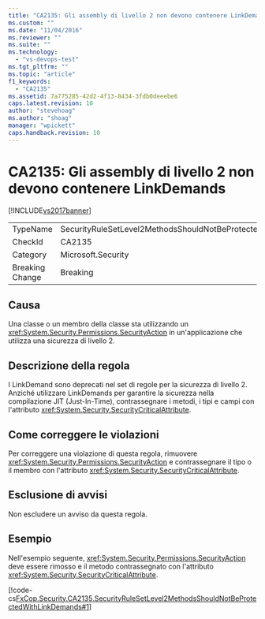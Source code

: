 ```yaml
---
title: "CA2135: Gli assembly di livello 2 non devono contenere LinkDemands | Microsoft Docs"
ms.custom: ""
ms.date: "11/04/2016"
ms.reviewer: ""
ms.suite: ""
ms.technology: 
  - "vs-devops-test"
ms.tgt_pltfrm: ""
ms.topic: "article"
f1_keywords: 
  - "CA2135"
ms.assetid: 7a775285-42d2-4f13-8434-3fdb0deeebe6
caps.latest.revision: 10
author: "stevehoag"
ms.author: "shoag"
manager: "wpickett"
caps.handback.revision: 10
---
```

# CA2135: Gli assembly di livello 2 non devono contenere LinkDemands
[!INCLUDE[vs2017banner](../code-quality/includes/vs2017banner.md)]

|||  
|-|-|  
|TypeName|SecurityRuleSetLevel2MethodsShouldNotBeProtectedWithLinkDemands|  
|CheckId|CA2135|  
|Category|Microsoft.Security|  
|Breaking Change|Breaking|  
  
## Causa  
 Una classe o un membro della classe sta utilizzando un <xref:System.Security.Permissions.SecurityAction> in un'applicazione che utilizza una sicurezza di livello 2.  
  
## Descrizione della regola  
 I LinkDemand sono deprecati nel set di regole per la sicurezza di livello 2.  Anziché utilizzare LinkDemands per garantire la sicurezza nella compilazione JIT \(Just\-In\-Time\), contrassegnare i metodi, i tipi e campi con l'attributo <xref:System.Security.SecurityCriticalAttribute>.  
  
## Come correggere le violazioni  
 Per correggere una violazione di questa regola, rimuovere <xref:System.Security.Permissions.SecurityAction> e contrassegnare il tipo o il membro con l'attributo <xref:System.Security.SecurityCriticalAttribute>.  
  
## Esclusione di avvisi  
 Non escludere un avviso da questa regola.  
  
## Esempio  
 Nell'esempio seguente, <xref:System.Security.Permissions.SecurityAction> deve essere rimosso e il metodo contrassegnato con l'attributo <xref:System.Security.SecurityCriticalAttribute>.  
  
 [!code-cs[FxCop.Security.CA2135.SecurityRuleSetLevel2MethodsShouldNotBeProtectedWithLinkDemands#1](../code-quality/codesnippet/CSharp/ca2135-level-2-assemblies-should-not-contain-linkdemands_1.cs)]